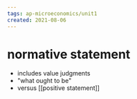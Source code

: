 ```yaml
---
tags: ap-microeconomics/unit1 
created: 2021-08-06
---
```


# normative statement

- includes value judgments
- "what ought to be"
- versus [[positive statement]] 

